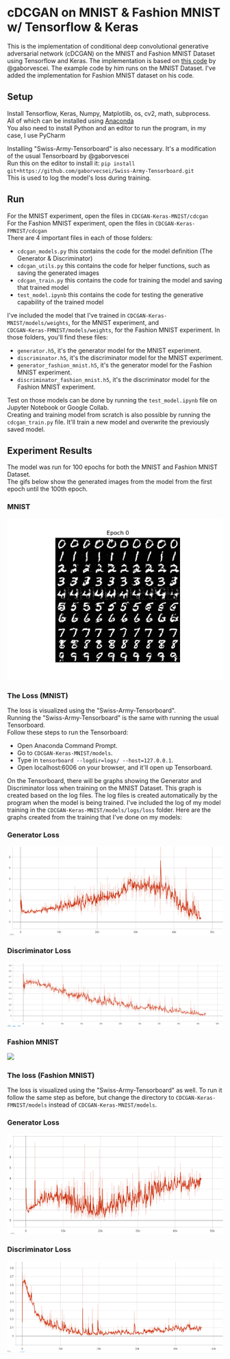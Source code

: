 # cDCGAN on MNIST & Fashion MNIST w/ Tensorflow & Keras
This is the implementation of conditional deep convolutional generative adversarial network (cDCGAN) on the MNIST and Fashion MNIST Dataset using Tensorflow and Keras. The implementation is based on [this code](https://github.com/gaborvecsei/CDCGAN-Keras) by @gaborvescei. The example code by him runs on the MNIST Dataset. I've added the implementation for Fashion MNIST dataset on his code.

## Setup
Install Tensorflow, Keras, Numpy, Matplotlib, os, cv2, math, subprocess.\
All of which can be installed using [Anaconda](https://www.anaconda.com/distribution/)\
You also need to install Python and an editor to run the program, in my case, I use PyCharm

Installing "Swiss-Army-Tensorboard" is also necessary. It's a modification of the usual Tensorboard by @gaborvescei\
Run this on the editor to install it: `pip install git+https://github.com/gaborvecsei/Swiss-Army-Tensorboard.git`\
This is used to log the model's loss during training.

## Run
For the MNIST experiment, open the files in `CDCGAN-Keras-MNIST/cdcgan`\
For the Fashion MNIST experiment, open the files in `CDCGAN-Keras-FMNIST/cdcgan`\
There are 4 important files in each of those folders:
* `cdcgan_models.py` this contains the code for the model definition (The Generator & Discriminator)
* `cdcgan_utils.py` this contains the code for helper functions, such as saving the generated images
* `cdcgan_train.py` this contains the code for training the model and saving that trained model
* `test_model.ipynb` this contains the code for testing the generative capability of the trained model

I've included the model that I've trained in `CDCGAN-Keras-MNIST/models/weights`, for the MNIST experiment, and\
`CDCGAN-Keras-FMNIST/models/weights`, for the Fashion MNIST experiment. In those folders, you'll find these files:
* `generator.h5`, it's the generator model for the MNIST experiment.
* `discriminator.h5`, it's the discriminator model for the MNIST experiment.
* `generator_fashion_mnist.h5`, it's the generator model for the Fashion MNIST experiment.
* `discriminator_fashion_mnist.h5`, it's the discriminator model for the Fashion MNIST experiment.

Test on those models can be done by running the `test_model.ipynb` file on Jupyter Notebook or Google Collab.\
Creating and training model from scratch is also possible by running the `cdcgan_train.py` file. It'll train a new model and overwrite the previously saved model.

## Experiment Results
The model was run for 100 epochs for both the MNIST and Fashion MNIST Dataset.\
The gifs below show the generated images from the model from the first epoch until the 100th epoch.

### MNIST
![](screenshots/CDCGAN-MNIST.gif)

### The Loss (MNIST)
The loss is visualized using the "Swiss-Army-Tensorboard".\
Running the "Swiss-Army-Tensorboard" is the same with running the usual Tensorboard.\
Follow these steps to run the Tensorboard:
* Open Anaconda Command Prompt.
* Go to `CDCGAN-Keras-MNIST/models`.
* Type in `tensorboard --logdir=logs/ --host=127.0.0.1`.
* Open localhost:6006 on your browser, and it'll open up Tensorboard.

On the Tensorboard, there will be graphs showing the Generator and Discriminator loss when training on the MNIST Dataset. This graph is created based on the log files. The log files is created automatically by the program when the model is being trained. I've included the log of my model training in the `CDCGAN-Keras-MNIST/models/logs/loss` folder. Here are the graphs created from the training that I've done on my models:

### Generator Loss
![](screenshots/MNIST-generator-loss.PNG)

### Discriminator Loss
![](screenshots/MNIST-discriminator-loss.PNG)

### Fashion MNIST
![](screenshots/CDCGAN-FMNIST.gif)

### The loss (Fashion MNIST)
The loss is visualized using the "Swiss-Army-Tensorboard" as well. To run it follow the same step as before, but change the directory to `CDCGAN-Keras-FMNIST/models` instead of `CDCGAN-Keras-MNIST/models`.

### Generator Loss
![](screenshots/FMNIST-generator-loss.PNG)

### Discriminator Loss
![](screenshots/FMNIST-discriminator-loss.PNG)

